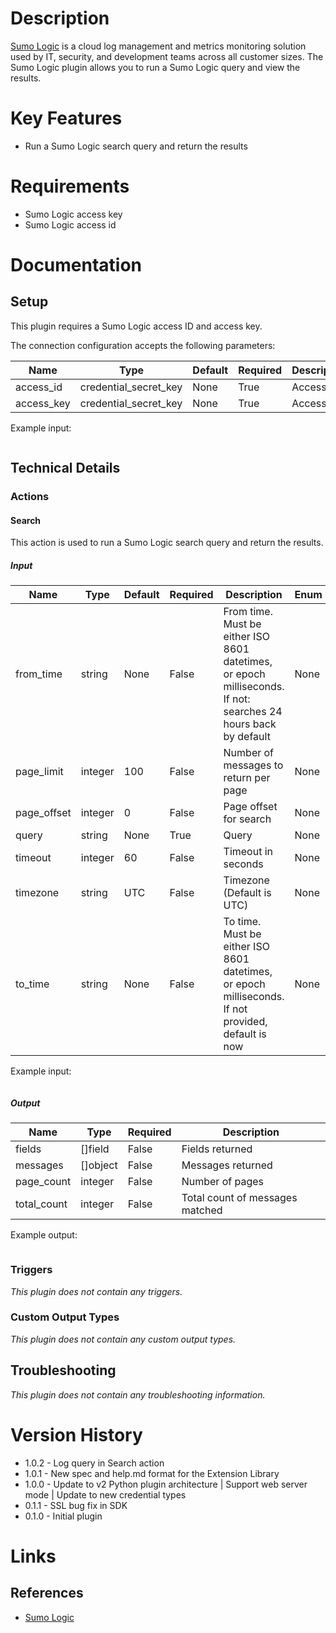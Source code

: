 # Description

[Sumo Logic](https://www.sumologic.com/) is a cloud log management and metrics monitoring solution used by IT, security, and development teams across all customer sizes.
The Sumo Logic plugin allows you to run a Sumo Logic query and view the results.

# Key Features

* Run a Sumo Logic search query and return the results

# Requirements

* Sumo Logic access key
* Sumo Logic access id

# Documentation

## Setup

This plugin requires a Sumo Logic access ID and access key.

The connection configuration accepts the following parameters:

|Name|Type|Default|Required|Description|Enum|Example|
|----|----|-------|--------|-----------|----|-------|
|access_id|credential_secret_key|None|True|Access ID|None|None|
|access_key|credential_secret_key|None|True|Access key|None|None|

Example input:

```
```

## Technical Details

### Actions

#### Search

This action is used to run a Sumo Logic search query and return the results.

##### Input

|Name|Type|Default|Required|Description|Enum|Example|
|----|----|-------|--------|-----------|----|-------|
|from_time|string|None|False|From time. Must be either ISO 8601 datetimes, or epoch milliseconds. If not: searches 24 hours back by default|None|None|
|page_limit|integer|100|False|Number of messages to return per page|None|None|
|page_offset|integer|0|False|Page offset for search|None|None|
|query|string|None|True|Query|None|None|
|timeout|integer|60|False|Timeout in seconds|None|None|
|timezone|string|UTC|False|Timezone (Default is UTC)|None|None|
|to_time|string|None|False|To time. Must be either ISO 8601 datetimes, or epoch milliseconds. If not provided, default is now|None|None|

Example input:

```
```

##### Output

|Name|Type|Required|Description|
|----|----|--------|-----------|
|fields|[]field|False|Fields returned|
|messages|[]object|False|Messages returned|
|page_count|integer|False|Number of pages|
|total_count|integer|False|Total count of messages matched|

Example output:

```

```

### Triggers

_This plugin does not contain any triggers._

### Custom Output Types

_This plugin does not contain any custom output types._

## Troubleshooting

_This plugin does not contain any troubleshooting information._

# Version History

* 1.0.2 - Log query in Search action
* 1.0.1 - New spec and help.md format for the Extension Library
* 1.0.0 - Update to v2 Python plugin architecture | Support web server mode | Update to new credential types
* 0.1.1 - SSL bug fix in SDK
* 0.1.0 - Initial plugin

# Links

## References

* [Sumo Logic](https://www.sumologic.com/)
